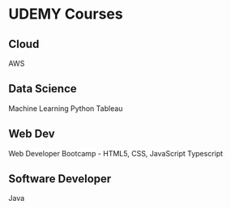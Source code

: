 # UDEMY Courses

## Cloud

AWS

## Data Science

Machine Learning
Python
Tableau

## Web Dev

Web Developer Bootcamp - HTML5, CSS, JavaScript
Typescript

## Software Developer

Java

